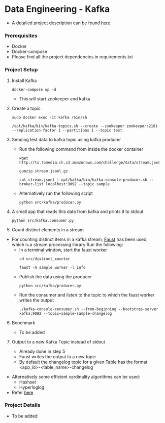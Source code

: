 # Data Engineering - Kafka

- A detailed project description can be found [here](https://github.com/tamediadigital/hiring-challenges/tree/master/data-engineer-challenge)

### Prerequisites

- Docker
- Docker-compose
- Please find all the project dependencies in requirements.txt

### Project Setup

1. Install Kafka
    ```
    docker-compose up -d
    ```
    - This will start zookeeper and kafka

2. Create a topic
    ```
    sudo docker exec -it kafka /bin/sh
    ```
    ```
    /opt/kafka/bin/kafka-topics.sh --create --zookeeper zookeeper:2181 --replication-factor 1 --partitions 1 --topic test
    ```

3. Sending test data to kafka topic using kafka producer
    - Run the following command from inside the docker container
        ```
        wget http://tx.tamedia.ch.s3.amazonaws.com/challenge/data/stream.jsonl.gz
        ```
        ```
        gunzip stream.jsonl.gz
        ```
        ```
        cat stream.jsonl | opt/kafka/bin/kafka-console-producer.sh --broker-list localhost:9092 --topic sample
        ```
    - Alternatively run the following script
        ```
        python src/kafka/producer.py
        ```

4. A small app that reads this data from kafka and prints it to stdout 

    ```
    python src/kafka.consumer.py
    ```

5. Count distinct elements in a stream

- For counting distinct items in a kafka stream, 
    [Faust](https://faust.readthedocs.io/en/latest/) has been used, which is a stream processing library
    Run the following:
    - In a terminal window, start the faust worker
        ```
        cd src/distinct_counter
        ```
        ```
        faust -A sample worker -l info
        ```
    - Publish the data using the producer
        ```
        python src/kafka/producer.py
        ```
    - Run the consumer and listen to the topic to which the faust worker writes the output 
        ```
        ./kafka-console-consumer.sh --from-beginning --bootstrap-server kafka:9092 --topic=sample-sample-changelog
        ```

6. Benchmark
   - To be added

7. Output to a new Kafka Topic instead of stdout
    - Already done in step 5
    - Faust writes the output to a new topic
    - By default the changelog topic for a given Table has the format <app_id>-<table_name>-changelog

 - Alternatively some efficient cardinality algorithms can be used:
    - Hashset
    - Hyperloglog
- Refer [here](big-data-counting-how-to-count-a-billion-distinct-objects)


### Project Details

- To be added